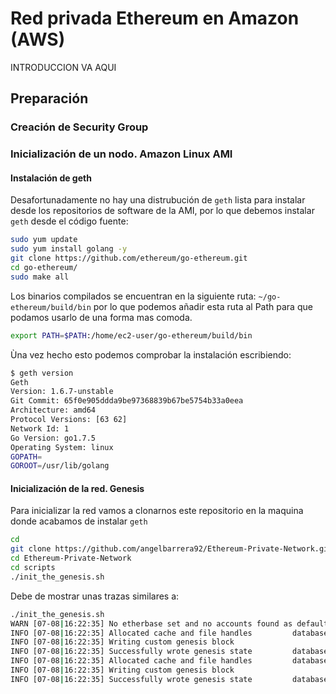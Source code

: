 # Red privada Ethereum en Amazon (AWS)

INTRODUCCION VA AQUI

## Preparación

### Creación de Security Group

### Inicialización de un nodo. Amazon Linux AMI
#### Instalación de geth
Desafortunadamente no hay una distrubución de ```geth``` lista para instalar desde los repositorios de software de la AMI, por lo que debemos instalar ```geth``` desde el código fuente:
```bash
sudo yum update
sudo yum install golang -y
git clone https://github.com/ethereum/go-ethereum.git
cd go-ethereum/
sudo make all
```
Los binarios compilados se encuentran en la siguiente ruta: ```~/go-ethereum/build/bin``` por lo que podemos añadir esta ruta al Path para que podamos usarlo de una forma mas comoda.
```bash
export PATH=$PATH:/home/ec2-user/go-ethereum/build/bin
```
Ùna vez hecho esto podemos comprobar la instalación escribiendo:
```bash
$ geth version
Geth
Version: 1.6.7-unstable
Git Commit: 65f0e905ddda9be97368839b67be5754b33a0eea
Architecture: amd64
Protocol Versions: [63 62]
Network Id: 1
Go Version: go1.7.5
Operating System: linux
GOPATH=
GOROOT=/usr/lib/golang
```

#### Inicialización de la red. Genesis
Para inicializar la red vamos a clonarnos este repositorio en la maquina donde acabamos de instalar ```geth```
```bash
cd
git clone https://github.com/angelbarrera92/Ethereum-Private-Network.git
cd Ethereum-Private-Network
cd scripts
./init_the_genesis.sh
```
Debe de mostrar unas trazas similares a: 
```bash
./init_the_genesis.sh
WARN [07-08|16:22:35] No etherbase set and no accounts found as default 
INFO [07-08|16:22:35] Allocated cache and file handles         database=/home/ec2-user/data/ethPrivate/geth/chaindata cache=16 handles=16
INFO [07-08|16:22:35] Writing custom genesis block 
INFO [07-08|16:22:35] Successfully wrote genesis state         database=chaindata                                     hash=b38dfb…566e58
INFO [07-08|16:22:35] Allocated cache and file handles         database=/home/ec2-user/data/ethPrivate/geth/lightchaindata cache=16 handles=16
INFO [07-08|16:22:35] Writing custom genesis block 
INFO [07-08|16:22:35] Successfully wrote genesis state         database=lightchaindata                                     hash=b38dfb…566e58
```
